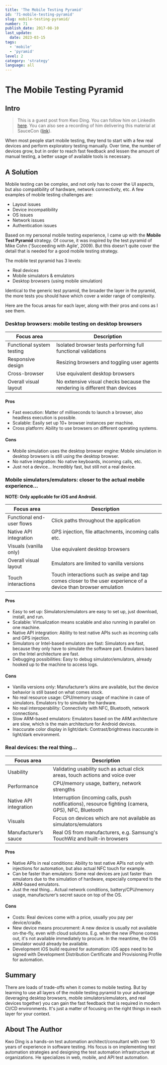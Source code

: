 ```yaml
---
title: 'The Mobile Testing Pyramid'
id: '71-mobile-testing-pyramid'
slug: mobile-testing-pyramid/
number: 71
publish_date: 2017-08-10
last_update:
  date: 2023-03-15
tags:
  - 'mobile'
  - 'pyramid'
level: 2
category: 'strategy'
language: all
---
```


# The Mobile Testing Pyramid

## Intro

>This is a guest post from Kwo Ding. You can follow him on LinkedIn [here](https://www.linkedin.com/in/kwoding/). You can also see a recording of him delivering this material at SauceCon ([link](https://www.youtube.com/watch?v=ACP6N1L62AU)).

When most people start mobile testing, they tend to start with a few real devices and perform exploratory testing manually. Over time, the number of devices grow, but in order to reach fast feedback and lessen the amount of manual testing, a better usage of available tools is necessary.

## A Solution

Mobile testing can be complex, and not only has to cover the UI aspects, but also compatibility of hardware, network connectivity, etc. A few examples of mobile testing challenges are:

- Layout issues
- Device incompatibility
- OS issues
- Network issues
- Authentication issues

Based on my personal mobile testing experience, I came up with the **Mobile Test Pyramid** strategy. Of course, it was inspired by the test pyramid of Mike Cohn ('Succeeding with Agile', 2009). But this doesn't quite cover the detail that is needed for a good mobile testing strategy.

The mobile test pyramid has 3 levels:

- Real devices
- Mobile simulators & emulators
- Desktop browsers (using mobile simulation)


Identical to the generic test pyramid, the broader the layer in the pyramid, the more tests you should have which cover a wider range of complexity.

Here are the focus areas for each layer, along with their pros and cons as I see them.

### Desktop browsers: mobile testing on desktop browsers

| Focus area                | Description                                                                |
| ------------------------- | -------------------------------------------------------------------------- |
| Functional system testing | Isolated browser tests performing full functional validations              |
| Responsive design         | Resizing browsers and toggling user agents                                 |
| Cross-browser             | Use equivalent desktop browsers                                            |
| Overall visual layout     | No extensive visual checks because the rendering is different than devices |

#### Pros

- Fast execution: Matter of milliseconds to launch a browser, also headless execution is possible.
- Scalable: Easily set up 10+ browser instances per machine.
- Cross platform: Ability to use browsers on different operating systems.

#### Cons

- Mobile simulation uses the desktop browser engine: Mobile simulation in desktop browsers is still using the desktop browser.
- No native integration: No native keyboards, incoming calls, etc.
- Just not a device... Incredibly fast, but still not a real device.

### Mobile simulators/emulators: closer to the actual mobile experience...

**NOTE: Only applicable for iOS and Android.**

| Focus area                | Description                                                                                                     |
| ------------------------- | --------------------------------------------------------------------------------------------------------------- |
| Functional end-user flows | Click paths throughout the application                                                                          |
| Native API integration    | GPS injection, file attachments, incoming calls etc.                                                            |
| Visuals (vanilla only)    | Use equivalent desktop browsers                                                                                 |
| Overall visual layout     | Emulators are limited to vanilla versions                                                                       |
| Touch interactions        | Touch interactions such as swipe and tap comes closer to the user experience of a device than browser emulation |

#### Pros

- Easy to set up: Simulators/emulators are easy to set up, just download, install, and run.
- Scalable: Virtualization means scalable and also running in parallel on one machine.
- Native API integration: Ability to test native APIs such as incoming calls and GPS injection.
- Simulators or Intel-based emulators are fast: Simulators are fast, because they only have to simulate the software part. Emulators based on the Intel architecture are fast.
- Debugging possibilities: Easy to debug simulator/emulators, already hooked up to the machine to access logs.

#### Cons

- Vanilla versions only: Manufacturer’s skins are available, but the device behavior is still based on what comes stock.
- No real resource usage: CPU/memory usage of machine in case of simulators. Emulators try to simulate the hardware.
- No real interoperability: Connectivity with NFC, Bluetooth, network connections.
- Slow ARM-based emulators: Emulators based on the ARM architecture are slow, which is the main architecture for Android devices.
- Inaccurate color display in light/dark: Contrast/brightness inaccurate in light/dark environment.

### Real devices: the real thing...

| Focus area             | Description                                                                                        |
| ---------------------- | -------------------------------------------------------------------------------------------------- |
| Usability              | Validating usability such as actual click areas, touch actions and voice over                      |
| Performance            | CPU/memory usage, battery, network strengths                                                       |
| Native API integration | Interruption (incoming calls, push notifications), resource fighting (camera, GPS), NFC, Bluetooth |
| Visuals                | Focus on devices which are not available as simulators/emulators                                   |
| Manufacturer’s sauce   | Real OS from manufacturers, e.g. Samsung's TouchWiz and built-in browsers                          |

#### Pros

- Native APIs in real conditions: Ability to test native APIs not only with injections for automation, but also actual NFC touch for example.
- Can be faster than emulators: Some real devices are just faster than emulators due to the simulation of hardware, especially compared to the ARM-based emulators.
- Just the real thing... Actual network conditions, battery/CPU/memory usage, manufacturer’s secret sauce on top of the OS.

#### Cons

- Costs: Real devices come with a price, usually you pay per device/cradle.
- New device means procurement: A new device is usually not available on-the-fly, even with cloud solutions. E.g. when the new iPhone comes out, it's not available immediately to procure. In the meantime, the iOS simulator would already be available.
- Development iOS build required for automation: iOS apps need to be signed with Development Distribution Certificate and Provisioning Profile for automation.

## Summary

There are loads of trade-offs when it comes to mobile testing. But by learning to use all layers of the mobile testing pyramid to your advantage (leveraging desktop browsers, mobile simulators/emulators, and real devices together) you can gain the fast feedback that is required in modern CI/CD environments. It's just a matter of focusing on the right things in each layer for your context.

## About The Author

Kwo Ding is a hands-on test automation architect/consultant with over 10 years of experience in software testing. His focus is on implementing test automation strategies and designing the test automation infrastructure at organizations. He specializes in web, mobile, and API test automation.
